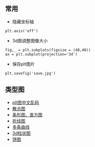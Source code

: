 ## 常用

* 隐藏坐标轴
```
plt.axis('off')
```

* 3d图调整图像大小
```
fig,_ = plt.subplots(figsize = (40,40))
ax = plt.subplot(projection='3d')
```

* 保存plt图片
```
plt.savefig('save.jpg')
```


## 类型图

* [plt图中文乱码](chinese.py)
* [散点图](sandiantu.py)
* [条形图、直方图](zhifangtu.py)
* [折线图](zhexiantu.py)
* [多条曲线](https://www.jb51.net/article/142980.htm)
* [3d柱状图](img3d.py)
* [饼图](pie.py)
